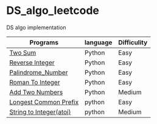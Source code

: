 # DS_algo_leetcode
DS algo implementation 

|  **Programs**        |    language       |    Difficulity  |
|----------------------|-------------------|-----------------|
| [Two Sum](https://github.com/chakrabortysayantan699/DS_algo_leetcode/blob/main/Python/Two_Sum.py)| Python   |  Easy           |
| [Reverse Integer](https://github.com/chakrabortysayantan699/DS_algo_leetcode/blob/main/Python/Reverse_Integer.py)|Python| Easy   |
| [Palindrome_Number](https://github.com/chakrabortysayantan699/Algo_leetcode/blob/main/Python/Palindrome_Number.py)|Python| Easy  |
| [Roman To Integer](https://github.com/chakrabortysayantan699/Algo_leetcode/blob/main/Python/RomanToInteger.py)|Python|Easy|
| [Add Two Numbers](https://github.com/chakrabortysayantan699/Algo_leetcode/blob/main/Python/Add_Two_Numbers.md)|Python|Medium|
|[Longest Common Prefix](https://github.com/chakrabortysayantan699/Algo_leetcode/blob/main/Python/Longest_common_prefix.md)|python|Easy|
|[String to Integer(atoi)](https://github.com/chakrabortysayantan699/Algo_leetcode/blob/main/Python/String_Integer.md)|python|Medium|
